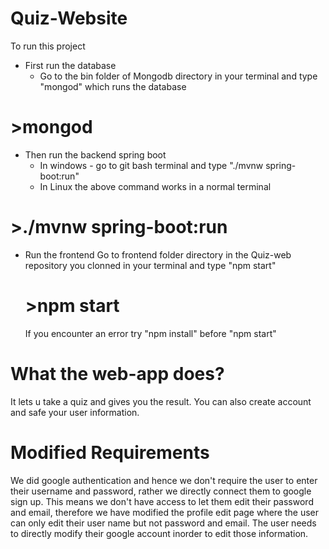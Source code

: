 # Quiz-Website

To run this project
* First run the database 
     * Go to the bin folder of Mongodb directory in your terminal and type "mongod" which runs the database
 # >mongod
     
* Then run the backend spring boot
     * In windows - go to git bash terminal and type "./mvnw spring-boot:run"
     * In Linux the above command works in a normal terminal
# >./mvnw spring-boot:run
     
* Run the frontend
    Go to frontend folder directory in the Quiz-web repository you clonned in your terminal and type "npm start"
    
   # >npm start
   If you encounter an error try "npm install" before "npm start"

# What the web-app does?

It lets u take a quiz and gives you the result.
You can also create account and safe your user information.

# Modified Requirements

We did google authentication and hence we don't require the user to enter their username and password, rather we directly connect them
to google sign up. This means we don't have access to let them edit their password and email, therefore we have modified the profile
edit page where the user can only edit their user name but not password and email. The user needs to directly modify their google account inorder to edit those information.









